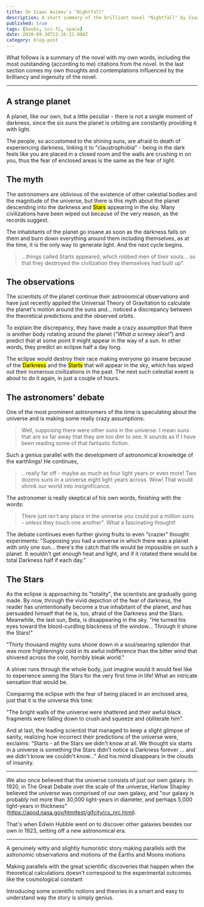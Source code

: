 ```yaml
---
title: On Isaac Asimov's "Nightfall"
description: A short summary of the brilliant novel "Nightfall" by Isaac Asimov including my own contemplations and interpretation
published: true
tags: [books, sci-fi, space]
date: 2020-09-30T12:16:21.000Z
category: blog-post
---
```


What follows is a summary of the novel with my own words, including the most outstanding (according to me) citations from the novel. In the last section comes my own thoughts and contemplations influenced by the brilliancy and ingenuity of the novel.

---

## A strange planet

A planet, like our own, but a little peculiar - there is not a single moment of darkness, since the six suns the planet is orbiting are constantly providing it with light.

The people, so accustomed to the shining suns, are afraid to death of experiencing darkness, linking it to "claustrophobia" - being in the dark feels like you are placed in a closed room and the walls are crushing in on you, thus the fear of enclosed areas is the same as the fear of light.

## The myth

The astronomers are oblivious of the existence of other celestial bodies and the magnitude of the universe, but there is this myth about the planet descending into the darkness and <mark>Stars</mark> appearing in the sky. Many civilizations have been wiped out because of the very reason, as the records suggest.

The inhabitants of the planet go insane as soon as the darkness falls on them and burn down everything around them including themselves, as at the time, it is the only way to generate light. And the next cycle begins.

> ...things called Starts appeared, which robbed men of their souls... so that they destroyed the civilization they themselves had built up".

## The observations

The scientists of the planet continue their astronomical observations and have just recently applied the Universal Theory of Gravitation to calculate the planet's motion around the suns and... noticed a discrepancy between the theoretical predictions and the observed orbits.

To explain the discrepancy, they have made a crazy assumption that there is another body rotating around the planet (<cite>"What a screwy idea!"</cite>) and predict that at some point it might appear in the way of a sun. In other words, they predict an eclipse half a day long.

The eclipse would destroy their race making everyone go insane because of the <mark>Darkness</mark> and the <mark>Starts</mark> that will appear in the sky, which has wiped out their numerous civilizations in the past. The next such celestial event is about to do it again, in just a couple of hours.

## The astronomers' debate

One of the most prominent astronomers of the time is speculating about the universe and is making some really crazy assumptions:

> Well, supposing there were other suns in the universe. I mean suns that are so far away that they are too dim to see. It sounds as if I have been reading some of that fantastic fiction.

Such a genius parallel with the development of astronomical knowledge of the earthlings! He continues,

> ...really far off - maybe as much as four light years or even more! Two dozens suns in a universe eight light years across. Wow! That would shrink our world into insignificance.

The astronomer is really skeptical of his own words, finishing with the words:

> There just isn't any place in the universe you could put a million suns - unless they touch one another". What a fascinating thought!

The debate continues even further giving fruits to even "crazier" thought experiments:
"Supposing you had a universe in which there was a planet with only one sun... there's the catch that life would be impossible on such a planet. It wouldn't get enough heat and light, and if it rotated there would be total Darkness half if each day."

## The Stars

As the eclipse is approaching its "totality", the scientists are gradually going made.
By now, through the vivid depiction of the fear of darkness, the reader has unintentionally become a true inhabitant of the planet, and has persuaded himself that he is, too, afraid of the Darkness and the Stars. Meanwhile, the last sun, Beta, is disappearing in the sky.
"He turned his eyes toward the blood-curdling blackness of the window... Through it shone the Stars!"

"Thirty thousand mighty suns shone down in a soul/searing splendor that was more frighteningly cold in its awful indifference than the bitter wind that shivered across the cold, horribly bleak world."

A shiver runs through the whole body, just imagine would it would feel like to experience seeing the Stars for the very first time in life! What an intricate sensation that would be.

Comparing the eclipse with the fear of being placed in an enclosed area, just that it is the universe this time:

"The bright walls of the universe were shattered and their awful black fragments were falling down to crush and squeeze and obliterate him".

And at last, the leading scientist that managed to keep a slight glimpse of sanity, realizing how incorrect their predictions of the universe were, exclaims:
"Starts - all the Stars we didn't know at all. We thought six starts in a universe is something the Stars didn't notice is Darkness forever ... and we didn't know we couldn't know..." And his mind disappears in the clouds of insanity.

---

We also once believed that the universe consists of just our own galaxy.
In 1920, in The Great Debate over the scale of the universe, Harlow Shapley believed the universe was comprised of our own galaxy, and "our galaxy is probably not more than 30,000 light-years in diameter, and perhaps 5,000 light-years in thickness" (https://apod.nasa.gov/htmltest/gifcity/cs_nrc.html).

That's when Edwin Hubble went on to discover other galaxies besides our own in 1923, setting off a new astronomical era.

---

A genuinely witty and slightly humoristic story making parallels with the astronomic observations and motions of the Earths and Moons motions

Making parallels with the great scientific discoveries that happen when the theoretical calculations doesn't correspond to the experimental outcomes like the cosmological constant

Introducing some scientific notions and theories in a smart and easy to understand way the story is simply genius.
